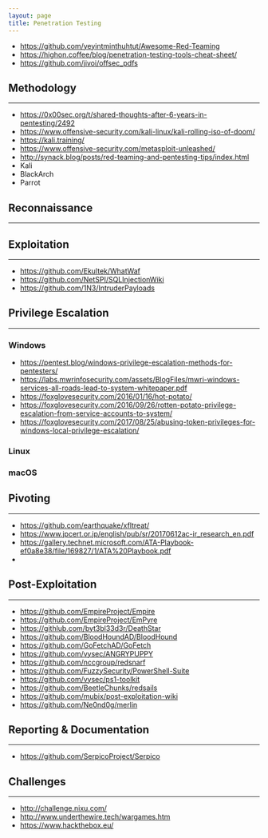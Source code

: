 ```yaml
---
layout: page
title: Penetration Testing
---
```


- <https://github.com/yeyintminthuhtut/Awesome-Red-Teaming>
- <https://highon.coffee/blog/penetration-testing-tools-cheat-sheet/>
- <https://github.com/jivoi/offsec_pdfs>

## Methodology
---
- <https://0x00sec.org/t/shared-thoughts-after-6-years-in-pentesting/2492>
- <https://www.offensive-security.com/kali-linux/kali-rolling-iso-of-doom/>
- <https://kali.training/>
- <https://www.offensive-security.com/metasploit-unleashed/>
- <http://synack.blog/posts/red-teaming-and-pentesting-tips/index.html>
- Kali
- BlackArch
- Parrot

## Reconnaissance
---

## Exploitation
---
- <https://github.com/Ekultek/WhatWaf>
- <https://github.com/NetSPI/SQLInjectionWiki>
- <https://github.com/1N3/IntruderPayloads>

## Privilege Escalation
---
### Windows
- <https://pentest.blog/windows-privilege-escalation-methods-for-pentesters/>
- <https://labs.mwrinfosecurity.com/assets/BlogFiles/mwri-windows-services-all-roads-lead-to-system-whitepaper.pdf>
- <https://foxglovesecurity.com/2016/01/16/hot-potato/>
- <https://foxglovesecurity.com/2016/09/26/rotten-potato-privilege-escalation-from-service-accounts-to-system/>
- <https://foxglovesecurity.com/2017/08/25/abusing-token-privileges-for-windows-local-privilege-escalation/>

### Linux

### macOS

## Pivoting
---
- <https://github.com/earthquake/xfltreat/>
- <https://www.jpcert.or.jp/english/pub/sr/20170612ac-ir_research_en.pdf>
- <https://gallery.technet.microsoft.com/ATA-Playbook-ef0a8e38/file/169827/1/ATA%20Playbook.pdf>
-

## Post-Exploitation
---
- <https://github.com/EmpireProject/Empire>
- <https://github.com/EmpireProject/EmPyre>
- <https://githlub.com/byt3bl33d3r/DeathStar>
- <https://github.com/BloodHoundAD/BloodHound>
- <https://github.com/GoFetchAD/GoFetch>
- <https://github.com/vysec/ANGRYPUPPY>
- <https://github.com/nccgroup/redsnarf>
- <https://github.com/FuzzySecurity/PowerShell-Suite>
- <https://github.com/vysec/ps1-toolkit>
- <https://github.com/BeetleChunks/redsails>
- <https://github.com/mubix/post-exploitation-wiki>
- <https://github.com/Ne0nd0g/merlin>

## Reporting & Documentation
---
- <https://github.com/SerpicoProject/Serpico>

## Challenges
---
- <http://challenge.nixu.com/>
- <http://www.underthewire.tech/wargames.htm>
- <https://www.hackthebox.eu/>
